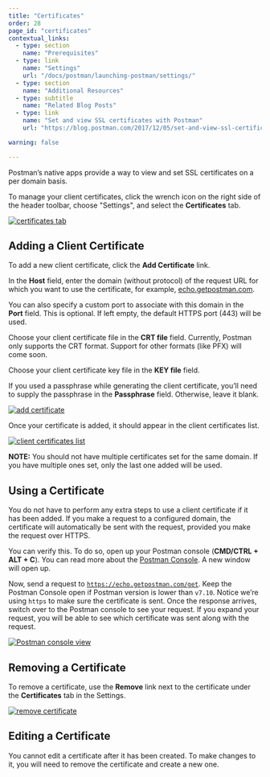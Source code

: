 ```yaml
---
title: "Certificates"
order: 28
page_id: "certificates"
contextual_links:
  - type: section
    name: "Prerequisites"
  - type: link
    name: "Settings"
    url: "/docs/postman/launching-postman/settings/"
  - type: section
    name: "Additional Resources"
  - type: subtitle
    name: "Related Blog Posts"
  - type: link
    name: "Set and view SSL certificates with Postman"
    url: "https://blog.postman.com/2017/12/05/set-and-view-ssl-certificates-with-postman/"

warning: false

---
```


Postman’s native apps provide a way to view and set SSL certificates on a per domain basis.

To manage your client certificates, click the wrench icon on the right side of the header toolbar, choose "Settings", and select the **Certificates** tab.

[![certificates tab](https://assets.postman.com/postman-docs/WS-certificates.png)](https://assets.postman.com/postman-docs/WS-certificates.png)

## Adding a Client Certificate

To add a new client certificate, click the **Add Certificate** link.

In the **Host** field, enter the domain (without protocol) of the request URL for which you want to use the certificate, for example, [echo.getpostman.com](http://echo.getpostman.com).

You can also specify a custom port to associate with this domain in the **Port** field. This is optional. If left empty, the default HTTPS port (443) will be used.

Choose your client certificate file in the **CRT file** field. Currently, Postman only supports the CRT format. Support for other formats (like PFX) will come soon.

Choose your client certificate key file in the **KEY file** field.

If you used a passphrase while generating the client certificate, you’ll need to supply the passphrase in the **Passphrase** field. Otherwise, leave it blank.

[![add certificate](https://assets.postman.com/postman-docs/addcertificate.png)](https://assets.postman.com/postman-docs/addcertificate.png)

Once your certificate is added, it should appear in the client certificates list.

[![client certificates list](https://assets.postman.com/postman-docs/clientcertificateslist.png)](https://assets.postman.com/postman-docs/clientcertificateslist.png)

**NOTE:** You should not have multiple certificates set for the same domain. If you have multiple ones set, only the last one added will be used.

## Using a Certificate

You do not have to perform any extra steps to use a client certificate if it has been added. If you make a request to a configured domain, the certificate will automatically be sent with the request, provided you make the request over HTTPS.

You can verify this. To do so, open up your Postman console (**CMD/CTRL + ALT + C**). You can read more about the [Postman Console](/docs/postman/sending-api-requests/debugging-and-logs/). A new window will open up.

Now, send a request to [`https://echo.getpostman.com/get`](https://docs.postman-echo.com/#078883ea-ac9e-842e-8f41-784b59a33722). Keep the Postman Console open if Postman version is lower than `v7.10`. Notice we’re using `https` to make sure the certificate is sent. Once the response arrives, switch over to the Postman console to see your request. If you expand your request, you will be able to see which certificate was sent along with the request.

[![Postman console view](https://assets.postman.com/postman-docs/postmanconsoleviewcertificates.png)](https://assets.postman.com/postman-docs/postmanconsoleviewcertificates.png)

## Removing a Certificate

To remove a certificate, use the **Remove** link next to the certificate under the **Certificates** tab in the Settings.

[![remove certificate](https://assets.postman.com/postman-docs/removecertificate.png)](https://assets.postman.com/postman-docs/removecertificate.png)

## Editing a Certificate

You cannot edit a certificate after it has been created. To make changes to it, you will need to remove the certificate and create a new one.
